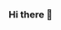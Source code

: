 ### Hi there 👋



<!--
**januar7/januar7** is a ✨ _special_ ✨ repository because its `README.md` (this file) appears on your GitHub profile.

Here are some ideas to get you started:
<h1 id="welcome">HTML CSS JS</h1>
<div id="header" align="center">
  <img src="https://media.giphy.com/media/M9gbBd9nbDrOTu1Mqx/giphy.gif" width="100"/>
</div>

- 🔭 I’m currently working on ...
- 🌱 I’m currently learning ...
- 👯 I’m looking to collaborate on ...
- 🤔 I’m looking for help with ...
- 💬 Ask me about ...
- 📫 How to reach me: ...
- 😄 Pronouns: ...
- ⚡ Fun fact: ...
-->
